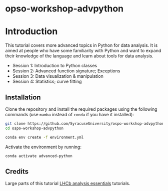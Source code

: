 # opso-workshop-advpython


# Introduction

This tutorial covers more advanced topics in Python for data analysis. It is aimed at people who have some familiarity with Python and want to expand their knowledge of the language and learn about tools for data analysis.

- Session 1: Introduction to Python classes
- Session 2: Advanced function signature; Exceptions
- Session 3: Data visualization & manipulation
- Session 4: Statistics; curve fitting

## Installation

Clone the repository and install the required packages using the following commands (use `mamba` instead of `conda` if you have it installed):

```bash
git clone https://github.com/SyracuseUniversity/ospo-workshop-advpython.git
cd ospo-workshop-advpython

conda env create -f environment.yml
```

Activate the environment by running:

```bash
conda activate advanced-python
```



## Credits

Large parts of this tutorial [LHCb analysis essentials](https://github.com/hsf-training/analysis-essentials) tutorials.